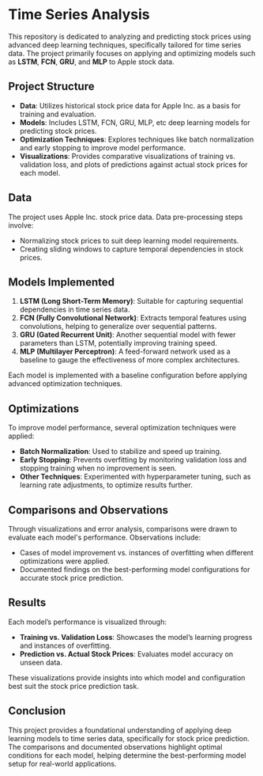 # Time Series Analysis

This repository is dedicated to analyzing and predicting stock prices using advanced deep learning techniques, specifically tailored for time series data. The project primarily focuses on applying and optimizing models such as **LSTM**, **FCN**, **GRU**, and **MLP** to Apple stock data.

## Project Structure

- **Data**: Utilizes historical stock price data for Apple Inc. as a basis for training and evaluation.
- **Models**: Includes LSTM, FCN, GRU, MLP, etc deep learning models for predicting stock prices.
- **Optimization Techniques**: Explores techniques like batch normalization and early stopping to improve model performance.
- **Visualizations**: Provides comparative visualizations of training vs. validation loss, and plots of predictions against actual stock prices for each model.

## Data

The project uses Apple Inc. stock price data. Data pre-processing steps involve:
- Normalizing stock prices to suit deep learning model requirements.
- Creating sliding windows to capture temporal dependencies in stock prices.

## Models Implemented

1. **LSTM (Long Short-Term Memory)**: Suitable for capturing sequential dependencies in time series data.
2. **FCN (Fully Convolutional Network)**: Extracts temporal features using convolutions, helping to generalize over sequential patterns.
3. **GRU (Gated Recurrent Unit)**: Another sequential model with fewer parameters than LSTM, potentially improving training speed.
4. **MLP (Multilayer Perceptron)**: A feed-forward network used as a baseline to gauge the effectiveness of more complex architectures.

Each model is implemented with a baseline configuration before applying advanced optimization techniques.

## Optimizations

To improve model performance, several optimization techniques were applied:
- **Batch Normalization**: Used to stabilize and speed up training.
- **Early Stopping**: Prevents overfitting by monitoring validation loss and stopping training when no improvement is seen.
- **Other Techniques**: Experimented with hyperparameter tuning, such as learning rate adjustments, to optimize results further.

## Comparisons and Observations

Through visualizations and error analysis, comparisons were drawn to evaluate each model's performance. Observations include:
- Cases of model improvement vs. instances of overfitting when different optimizations were applied.
- Documented findings on the best-performing model configurations for accurate stock price prediction.

## Results

Each model’s performance is visualized through:
- **Training vs. Validation Loss**: Showcases the model’s learning progress and instances of overfitting.
- **Prediction vs. Actual Stock Prices**: Evaluates model accuracy on unseen data.

These visualizations provide insights into which model and configuration best suit the stock price prediction task.

## Conclusion

This project provides a foundational understanding of applying deep learning models to time series data, specifically for stock price prediction. The comparisons and documented observations highlight optimal conditions for each model, helping determine the best-performing model setup for real-world applications.
